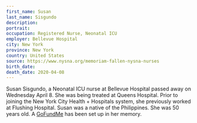 ```yaml
---
first_name: Susan
last_name: Sisgundo
description: 
portrait: 
occupation: Registered Nurse, Neonatal ICU
employer: Bellevue Hospital
city: New York
province: New York
country: United States
source: https://www.nysna.org/memoriam-fallen-nysna-nurses
birth_date: 
death_date: 2020-04-08
---
```


Susan Sisgundo, a Neonatal ICU nurse at Bellevue Hospital passed away on Wednesday April 8. She was being treated at Queens Hospital. Prior to joining the New York City Health + Hospitals system, she previously worked at Flushing Hospital. Susan was a native of the Philippines. She was 50 years old. A [GoFundMe](https://www.gofundme.com/f/in-loving-memory-of-susan-sisgundo-our-nurse-hero) has been set up in her memory.